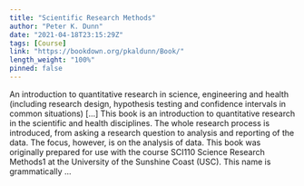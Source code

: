 ```yaml
---
title: "Scientific Research Methods"
author: "Peter K. Dunn"
date: "2021-04-18T23:15:29Z"
tags: [Course]
link: "https://bookdown.org/pkaldunn/Book/"
length_weight: "100%"
pinned: false
---
```


An introduction to quantitative research in science, engineering and health (including research design, hypothesis testing and confidence intervals in common situations) [...] This book is an introduction to quantitative research in the scientific and health disciplines.
The whole research process is introduced,
from asking a research question to analysis and reporting of the data.
The focus, however, is on the analysis of data. This book was originally prepared for use with the course
SCI110 Science Research Methods1
at the
University of the Sunshine Coast (USC). This name is grammatically ...

